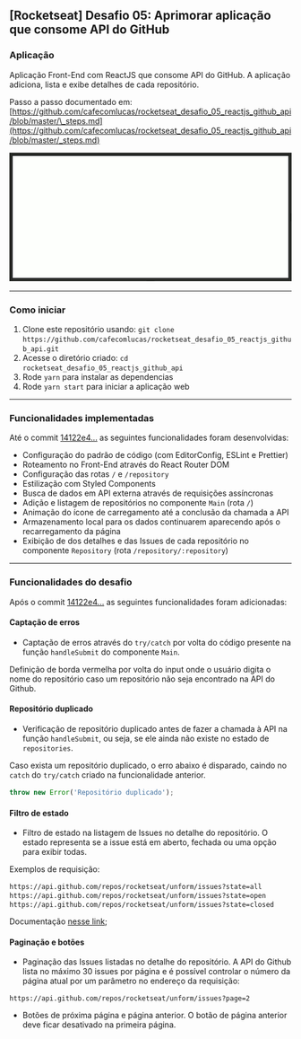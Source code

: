 ## [Rocketseat] Desafio 05: Aprimorar aplicação que consome API do GitHub

### Aplicação

Aplicação Front-End com ReactJS que consome API do GitHub. A aplicação adiciona, lista e exibe detalhes de cada repositório.

Passo a passo documentado em: [https://github.com/cafecomlucas/rocketseat_desafio_05_reactjs_github_api/blob/master/\_steps.md](https://github.com/cafecomlucas/rocketseat_desafio_05_reactjs_github_api/blob/master/_steps.md)

![Demonstração - Busca na API do GitHub e teste de responsividade](.github/reactjs-github-api_GIF.gif)

---

### Como iniciar

1. Clone este repositório usando: `git clone https://github.com/cafecomlucas/rocketseat_desafio_05_reactjs_github_api.git`
2. Acesse o diretório criado: `cd rocketseat_desafio_05_reactjs_github_api`<br />
3. Rode `yarn` para instalar as dependencias<br />
4. Rode `yarn start` para iniciar a aplicação web

---

### Funcionalidades implementadas

Até o commit [14122e4...](https://github.com/cafecomlucas/rocketseat_desafio_05_reactjs_github_api/commit/14122e44ee39273f10cb04b54cb36adbe4e23b29) as seguintes funcionalidades foram desenvolvidas:

- Configuração do padrão de código (com EditorConfig, ESLint e Prettier)
- Roteamento no Front-End através do React Router DOM
- Configuração das rotas `/` e `/repository`
- Estilização com Styled Components
- Busca de dados em API externa através de requisições assíncronas
- Adição e listagem de repositórios no componente `Main` (rota `/`)
- Animação do ícone de carregamento até a conclusão da chamada a API
- Armazenamento local para os dados continuarem aparecendo após o recarregamento da página
- Exibição de dos detalhes e das Issues de cada repositório no componente `Repository` (rota `/repository/:repository`)

---

### Funcionalidades do desafio

Após o commit [14122e4...](https://github.com/cafecomlucas/rocketseat_desafio_05_reactjs_github_api/commit/14122e44ee39273f10cb04b54cb36adbe4e23b29) as seguintes funcionalidades foram adicionadas:

#### Captação de erros

- Captação de erros através do `try/catch` por volta do código presente na função `handleSubmit` do componente `Main`.

Definição de borda vermelha por volta do input onde o usuário digita o nome do repositório caso um repositório não seja encontrado na API do Github.

#### Repositório duplicado

- Verificação de repositório duplicado antes de fazer a chamada à API na função `handleSubmit`, ou seja, se ele ainda não existe no estado de `repositories`.

Caso exista um repositório duplicado, o erro abaixo é disparado, caindo no `catch` do `try/catch` criado na funcionalidade anterior.

```js
throw new Error('Repositório duplicado');
```

#### Filtro de estado

- Filtro de estado na listagem de Issues no detalhe do repositório. O estado representa se a issue está em aberto, fechada ou uma opção para exibir todas.

Exemplos de requisição:

```
https://api.github.com/repos/rocketseat/unform/issues?state=all
https://api.github.com/repos/rocketseat/unform/issues?state=open
https://api.github.com/repos/rocketseat/unform/issues?state=closed
```

Documentação [nesse link](https://developer.github.com/v3/issues/#parameters-1);

#### Paginação e botões

- Paginação das Issues listadas no detalhe do repositório. A API do Github lista no máximo 30 issues por página e é possível controlar o número da página atual por um parâmetro no endereço da requisição:

```
https://api.github.com/repos/rocketseat/unform/issues?page=2
```

- Botões de próxima página e página anterior. O botão de página anterior deve ficar desativado na primeira página.
